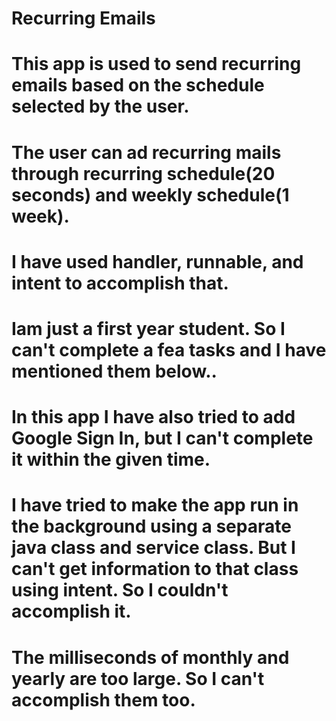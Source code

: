 # Recurring Emails

# This app is used to send recurring emails based on the schedule selected by the user.
# The user can ad recurring mails through recurring schedule(20 seconds) and weekly schedule(1 week).
# I have used handler, runnable, and intent to accomplish that.

# Iam just a first year student. So I can't complete a fea tasks and I have mentioned them below..
# In this app I have also tried to add Google Sign In, but I can't complete it within the given time.
# I have tried to make the app run in the background using a separate java class and service class. But I can't get information to that class using intent. So I couldn't accomplish it.
# The milliseconds of monthly and yearly are too large. So I can't accomplish them too.
